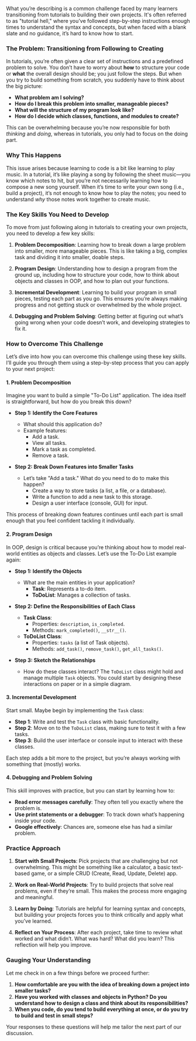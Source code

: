 What you’re describing is a common challenge faced by many learners transitioning from tutorials to building their own projects. It's often referred to as "tutorial hell," where you’ve followed step-by-step instructions enough times to understand the syntax and concepts, but when faced with a blank slate and no guidance, it’s hard to know how to start.

### The Problem: Transitioning from Following to Creating

In tutorials, you’re often given a clear set of instructions and a predefined problem to solve. You don’t have to worry about **how** to structure your code or **what** the overall design should be; you just follow the steps. But when you try to build something from scratch, you suddenly have to think about the big picture: 

- **What problem am I solving?**
- **How do I break this problem into smaller, manageable pieces?**
- **What will the structure of my program look like?**
- **How do I decide which classes, functions, and modules to create?**

This can be overwhelming because you’re now responsible for both *thinking* and *doing*, whereas in tutorials, you only had to focus on the doing part.

### Why This Happens

This issue arises because learning to code is a bit like learning to play music. In a tutorial, it’s like playing a song by following the sheet music—you know which notes to hit, but you’re not necessarily learning how to compose a new song yourself. When it’s time to write your own song (i.e., build a project), it’s not enough to know how to play the notes; you need to understand *why* those notes work together to create music.

### The Key Skills You Need to Develop

To move from just following along in tutorials to creating your own projects, you need to develop a few key skills:

1. **Problem Decomposition**: Learning how to break down a large problem into smaller, more manageable pieces. This is like taking a big, complex task and dividing it into smaller, doable steps.

2. **Program Design**: Understanding how to design a program from the ground up, including how to structure your code, how to think about objects and classes in OOP, and how to plan out your functions.

3. **Incremental Development**: Learning to build your program in small pieces, testing each part as you go. This ensures you’re always making progress and not getting stuck or overwhelmed by the whole project.

4. **Debugging and Problem Solving**: Getting better at figuring out what’s going wrong when your code doesn’t work, and developing strategies to fix it.

### How to Overcome This Challenge

Let’s dive into how you can overcome this challenge using these key skills. I’ll guide you through them using a step-by-step process that you can apply to your next project:

#### 1. Problem Decomposition

Imagine you want to build a simple "To-Do List" application. The idea itself is straightforward, but how do you break this down?

- **Step 1: Identify the Core Features**
  - What should this application do?
  - Example features:
    - Add a task.
    - View all tasks.
    - Mark a task as completed.
    - Remove a task.

- **Step 2: Break Down Features into Smaller Tasks**
  - Let’s take "Add a task." What do you need to do to make this happen?
    - Create a way to store tasks (a list, a file, or a database).
    - Write a function to add a new task to this storage.
    - Design a user interface (console, GUI) for input.

This process of breaking down features continues until each part is small enough that you feel confident tackling it individually.

#### 2. Program Design

In OOP, design is critical because you’re thinking about how to model real-world entities as objects and classes. Let’s use the To-Do List example again:

- **Step 1: Identify the Objects**
  - What are the main entities in your application?
    - **Task**: Represents a to-do item.
    - **ToDoList**: Manages a collection of tasks.

- **Step 2: Define the Responsibilities of Each Class**
  - **Task Class**:
    - Properties: `description`, `is_completed`.
    - Methods: `mark_completed()`, `__str__()`.
  - **ToDoList Class**:
    - Properties: `tasks` (a list of Task objects).
    - Methods: `add_task()`, `remove_task()`, `get_all_tasks()`.

- **Step 3: Sketch the Relationships**
  - How do these classes interact? The `ToDoList` class might hold and manage multiple `Task` objects. You could start by designing these interactions on paper or in a simple diagram.

#### 3. Incremental Development

Start small. Maybe begin by implementing the `Task` class:

- **Step 1**: Write and test the `Task` class with basic functionality.
- **Step 2**: Move on to the `ToDoList` class, making sure to test it with a few tasks.
- **Step 3**: Build the user interface or console input to interact with these classes.

Each step adds a bit more to the project, but you’re always working with something that (mostly) works.

#### 4. Debugging and Problem Solving

This skill improves with practice, but you can start by learning how to:

- **Read error messages carefully**: They often tell you exactly where the problem is.
- **Use print statements or a debugger**: To track down what’s happening inside your code.
- **Google effectively**: Chances are, someone else has had a similar problem.

### Practice Approach

1. **Start with Small Projects**: Pick projects that are challenging but not overwhelming. This might be something like a calculator, a basic text-based game, or a simple CRUD (Create, Read, Update, Delete) app.

2. **Work on Real-World Projects**: Try to build projects that solve real problems, even if they’re small. This makes the process more engaging and meaningful.

3. **Learn by Doing**: Tutorials are helpful for learning syntax and concepts, but building your projects forces you to think critically and apply what you’ve learned.

4. **Reflect on Your Process**: After each project, take time to review what worked and what didn’t. What was hard? What did you learn? This reflection will help you improve.

### Gauging Your Understanding

Let me check in on a few things before we proceed further:

1. **How comfortable are you with the idea of breaking down a project into smaller tasks?**
2. **Have you worked with classes and objects in Python? Do you understand how to design a class and think about its responsibilities?**
3. **When you code, do you tend to build everything at once, or do you try to build and test in small steps?**

Your responses to these questions will help me tailor the next part of our discussion.